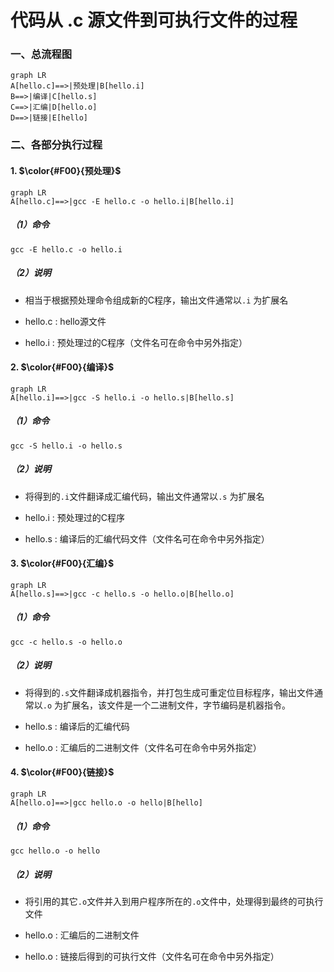 # 代码从 .c 源文件到可执行文件的过程

### 一、总流程图

```mermaid
graph LR
A[hello.c]==>|预处理|B[hello.i]
B==>|编译|C[hello.s]
C==>|汇编|D[hello.o]
D==>|链接|E[hello]
```

### 二、各部分执行过程

#### 1. $\color{#F00}{预处理}$

```mermaid
graph LR
A[hello.c]==>|gcc -E hello.c -o hello.i|B[hello.i]
```

##### （1）命令

```shell
gcc -E hello.c -o hello.i
```

##### （2）说明

- 相当于根据预处理命令组成新的C程序，输出文件通常以`.i` 为扩展名

- hello.c : hello源文件
- hello.i  : 预处理过的C程序（文件名可在命令中另外指定）

#### 2. $\color{#F00}{编译}$

```mermaid
graph LR
A[hello.i]==>|gcc -S hello.i -o hello.s|B[hello.s]
```

##### （1）命令

```shell
gcc -S hello.i -o hello.s
```

##### （2）说明

- 将得到的`.i`文件翻译成汇编代码，输出文件通常以`.s` 为扩展名
- hello.i  : 预处理过的C程序

- hello.s : 编译后的汇编代码文件（文件名可在命令中另外指定）

#### 3. $\color{#F00}{汇编}$

```mermaid
graph LR
A[hello.s]==>|gcc -c hello.s -o hello.o|B[hello.o]
```

##### （1）命令

```shell
gcc -c hello.s -o hello.o
```

##### （2）说明

- 将得到的`.s`文件翻译成机器指令，并打包生成可重定位目标程序，输出文件通常以`.o` 为扩展名，该文件是一个二进制文件，字节编码是机器指令。
- hello.s  : 编译后的汇编代码

- hello.o : 汇编后的二进制文件（文件名可在命令中另外指定）

#### 4. $\color{#F00}{链接}$

```mermaid
graph LR
A[hello.o]==>|gcc hello.o -o hello|B[hello]
```

##### （1）命令

```shell
gcc hello.o -o hello
```

##### （2）说明

- 将引用的其它`.o`文件并入到用户程序所在的`.o`文件中，处理得到最终的可执行文件
- hello.o  : 汇编后的二进制文件

- hello.o : 链接后得到的可执行文件（文件名可在命令中另外指定）

